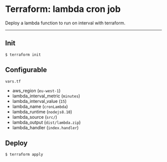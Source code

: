 # Terraform: lambda cron job

Deploy a lambda function to run on interval with terraform.

---

## Init
```
$ terraform init
```

## Configurable

`vars.tf`
- aws_region (`eu-west-1`)
- lambda_interval_metric (`minutes`)
- lambda_interval_value (`15`)
- lambda_name (`cronLambda`)
- lambda_runtime (`nodejs8.10`)
- lambda_source (`src/`)
- lambda_output (`dist/lambda.zip`)
- lambda_handler (`index.handler`)

## Deploy
```
$ terraform apply
```

